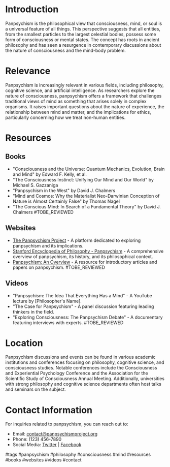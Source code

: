 # Introduction
Panpsychism is the philosophical view that consciousness, mind, or soul is a universal feature of all things. This perspective suggests that all entities, from the smallest particles to the largest celestial bodies, possess some form of consciousness or mental states. The concept has roots in ancient philosophy and has seen a resurgence in contemporary discussions about the nature of consciousness and the mind-body problem.

# Relevance
Panpsychism is increasingly relevant in various fields, including philosophy, cognitive science, and artificial intelligence. As researchers explore the nature of consciousness, panpsychism offers a framework that challenges traditional views of mind as something that arises solely in complex organisms. It raises important questions about the nature of experience, the relationship between mind and matter, and the implications for ethics, particularly concerning how we treat non-human entities.

# Resources
## Books
- "Consciousness and the Universe: Quantum Mechanics, Evolution, Brain and Mind" by Edward F. Kelly, et al.
- "The Consciousness Instinct: Unifying Our Mind and Our World" by Michael S. Gazzaniga
- "Panpsychism in the West" by David J. Chalmers
- "Mind and Cosmos: Why the Materialist Neo-Darwinian Conception of Nature is Almost Certainly False" by Thomas Nagel
- "The Conscious Mind: In Search of a Fundamental Theory" by David J. Chalmers #TOBE_REVIEWED

## Websites
- [The Panpsychism Project](https://www.panpsychismproject.org) - A platform dedicated to exploring panpsychism and its implications.
- [Stanford Encyclopedia of Philosophy - Panpsychism](https://plato.stanford.edu/entries/panpsychism/) - A comprehensive overview of panpsychism, its history, and its philosophical context.
- [Panpsychism: An Overview](https://www.panpsychismoverview.org) - A resource for introductory articles and papers on panpsychism. #TOBE_REVIEWED

## Videos
- "Panpsychism: The Idea That Everything Has a Mind" - A YouTube lecture by [Philosopher's Name].
- "The Case for Panpsychism" - A panel discussion featuring leading thinkers in the field.
- "Exploring Consciousness: The Panpsychism Debate" - A documentary featuring interviews with experts. #TOBE_REVIEWED

# Location
Panpsychism discussions and events can be found in various academic institutions and conferences focusing on philosophy, cognitive science, and consciousness studies. Notable conferences include the Consciousness and Experiential Psychology Conference and the Association for the Scientific Study of Consciousness Annual Meeting. Additionally, universities with strong philosophy and cognitive science departments often host talks and seminars on the subject.

# Contact Information
For inquiries related to panpsychism, you can reach out to:
- Email: contact@panpsychismproject.org
- Phone: (123) 456-7890
- Social Media: [Twitter](https://twitter.com/panpsychism) | [Facebook](https://facebook.com/panpsychism)

#tags 
#panpsychism #philosophy #consciousness #mind #resources #books #websites #videos #contact
